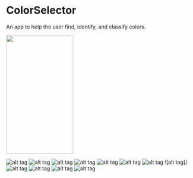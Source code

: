 # ColorSelector
An app to help the user find, identify, and classify colors.

<img height="320" width="180" src="https://raw.githubusercontent.com/dhua20/ColorSelector/master/screenshots/Screenshot_2015-04-25-01-13-37.png"/>

![alt tag](https://raw.githubusercontent.com/dhua20/ColorSelector/master/screenshots/Screenshot_2015-04-25-01-13-37.png)
![alt tag](https://raw.githubusercontent.com/dhua20/ColorSelector/master/screenshots/Screenshot_2015-04-25-01-14-16.png)
![alt tag](https://raw.githubusercontent.com/dhua20/ColorSelector/master/screenshots/Screenshot_2015-04-25-01-14-31.png)
![alt tag](https://raw.githubusercontent.com/dhua20/ColorSelector/master/screenshots/Screenshot_2015-04-25-01-14-46.png)
![alt tag](https://raw.githubusercontent.com/dhua20/ColorSelector/master/screenshots/Screenshot_2015-04-25-01-14-51.png)
![alt tag](https://raw.githubusercontent.com/dhua20/ColorSelector/master/screenshots/Screenshot_2015-04-25-01-14-57.png)
![alt tag](https://raw.githubusercontent.com/dhua20/ColorSelector/master/screenshots/Screenshot_2015-04-25-01-14-57.png)
![alt tag](![alt tag](https://raw.githubusercontent.com/dhua20/ColorSelector/master/screenshots/Screenshot_2015-04-25-01-14-57.png)
![alt tag](https://raw.githubusercontent.com/dhua20/ColorSelector/master/screenshots/Screenshot_2015-04-25-01-15-26.png)
![alt tag](https://raw.githubusercontent.com/dhua20/ColorSelector/master/screenshots/Screenshot_2015-04-25-01-15-38.png)
![alt tag](https://raw.githubusercontent.com/dhua20/ColorSelector/master/screenshots/Screenshot_2015-04-25-01-16-36.png)


